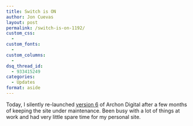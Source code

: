 ```yaml
---
title: Switch is ON
author: Jon Cuevas
layout: post
permalink: /switch-is-on-1192/
custom_css:
  - 
custom_fonts:
  - 
custom_columns:
  - 
dsq_thread_id:
  - 933415249
categories:
  - Updates
format: aside
---
```

Today, I silently re-launched [version 6][1] of Archon Digital after a few months of keeping the site under maintenance. Been busy with a lot of things at work and had very little spare time for my personal site.

 [1]: http://archondigital.com/version-6-1/